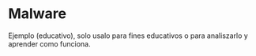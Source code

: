 # Malware
Ejemplo (educativo), solo usalo para fines educativos o para analiszarlo y aprender como funciona.

